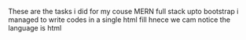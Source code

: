 These are the tasks i did for my couse MERN full stack
upto bootstrap i managed to write codes in a single html fill
hnece we cam notice the language is html
